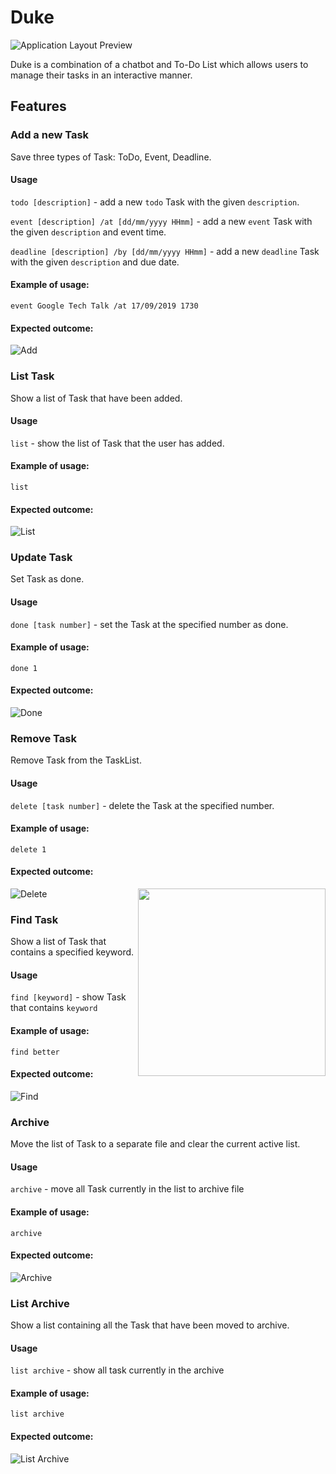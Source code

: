 # Duke
![Application Layout Preview](Ui.png)

Duke is a combination of a chatbot and To-Do List which allows users to manage their tasks in an interactive manner. 

## Features 

### Add a new Task
Save three types of Task: ToDo, Event, Deadline.

#### Usage

`todo [description]` - add a new `todo` Task with the given `description`.

`event [description] /at [dd/mm/yyyy HHmm]` - add a new `event` Task with the given `description` and event time.

`deadline [description] /by [dd/mm/yyyy HHmm]` - add a new `deadline` Task with the given `description` and due date.

#### Example of usage:

`event Google Tech Talk /at 17/09/2019 1730` 

#### Expected outcome:

![Add](add.png)


### List Task
Show a list of Task that have been added.

#### Usage

`list` - show the list of Task that the user has added.

#### Example of usage:

`list` 

#### Expected outcome:

![List](list.png)


### Update Task
Set Task as done.

#### Usage

`done [task number]` - set the Task at the specified number as done.

#### Example of usage:

`done 1` 

#### Expected outcome:

![Done](done.png)

### Remove Task
Remove Task from the TaskList.

#### Usage

`delete [task number]` - delete the Task at the specified number.

#### Example of usage:

`delete 1` 

#### Expected outcome:

![Delete](delete.png)
<img src="delete.png" width=300 align=right>



### Find Task
Show a list of Task that contains a specified keyword.


#### Usage

`find [keyword]` - show Task that contains `keyword`

#### Example of usage:

`find better` 

#### Expected outcome:

![Find](find.png)

### Archive
Move the list of Task to a separate file and clear the current active list.


#### Usage

`archive` - move all Task currently in the list to archive file

#### Example of usage:

`archive`

#### Expected outcome:

![Archive](archive.png)

### List Archive
Show a list containing all the Task that have been moved to archive.


#### Usage

`list archive` - show all task currently in the archive

#### Example of usage:

`list archive` 

#### Expected outcome:

![List Archive](listarchive.png)
